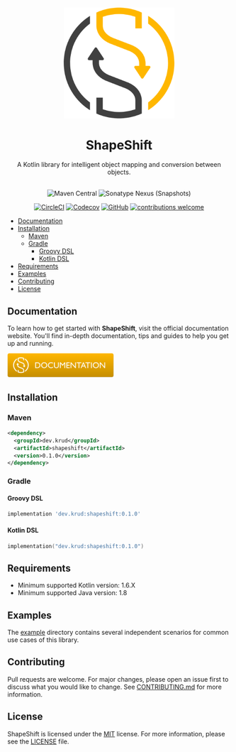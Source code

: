 <br/>

<p align="center">
  <a href="https://github.com/chakra-ui/chakra-ui">
    <img src=".assets/logo.png" alt="ShapeShift logo" width="250" />
  </a>
</p>
<h1 align="center">ShapeShift️</h1>

<div align="center">
A Kotlin library for intelligent object mapping and conversion between objects.
<br/>
<br/>

![Maven Central](https://img.shields.io/maven-central/v/dev.krud/shapeshift)
![Sonatype Nexus (Snapshots)](https://img.shields.io/nexus/s/dev.krud/shapeshift?server=https%3A%2F%2Fs01.oss.sonatype.org&label=snapshot)

[![CircleCI](https://img.shields.io/circleci/build/github/krud-dev/shapeshift/master)](https://circleci.com/gh/krud-dev/shapeshift/tree/master)
[![Codecov](https://img.shields.io/codecov/c/gh/krud-dev/shapeshift?token=1EG9H9RK5Q)](https://codecov.io/gh/krud-dev/shapeshift)
[![GitHub](https://img.shields.io/github/license/krud-dev/shapeshift)](https://github.com/krud-dev/shapeshift/blob/master/LICENSE)
[![contributions welcome](https://img.shields.io/badge/contributions-welcome-brightgreen.svg)](https://github.com/krud-dev/shapeshift/issues)

</div>

- [Documentation](#documentation)
- [Installation](#installation)
    * [Maven](#maven)
    * [Gradle](#gradle)
        + [Groovy DSL](#groovy-dsl)
        + [Kotlin DSL](#kotlin-dsl)
- [Requirements](#requirements)
- [Examples](#examples)
- [Contributing](#contributing)
- [License](#license)

## Documentation

To learn how to get started with **ShapeShift**, visit the official documentation website. You'll find in-depth documentation, tips and guides to help you get up and running.

<p>
  <a href="https://shapeshift.krud.dev/">
    <img alt="Visit ShapeShift documentation" src=".assets/documentation.png" width="240" />
  </a>
</p>

## Installation

### Maven
```xml
<dependency>
  <groupId>dev.krud</groupId>
  <artifactId>shapeshift</artifactId>
  <version>0.1.0</version>
</dependency>
```

### Gradle
#### Groovy DSL
```groovy
implementation 'dev.krud:shapeshift:0.1.0'
```
#### Kotlin DSL
```kotlin
implementation("dev.krud:shapeshift:0.1.0")
```

## Requirements

* Minimum supported Kotlin version: 1.6.X
* Minimum supported Java version: 1.8

## Examples

The [example](example/) directory contains several independent scenarios for common use cases of this library.

## Contributing

Pull requests are welcome. For major changes, please open an issue first to discuss what you would like to change. See [CONTRIBUTING.md](CONTRIBUTING.md) for more information.

## License
ShapeShift is licensed under the [MIT](https://choosealicense.com/licenses/mit/) license. For more information, please see the [LICENSE](LICENSE) file.